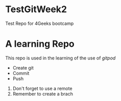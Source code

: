 # TestGitWeek2
Test Repo for 4Geeks bootcamp
# **A learning Repo**
This repo is used in the learning of the use of *gitpod*
- Create git
- Commit
- Push

1. Don't forget to use a remote
2. Remember to create a brach